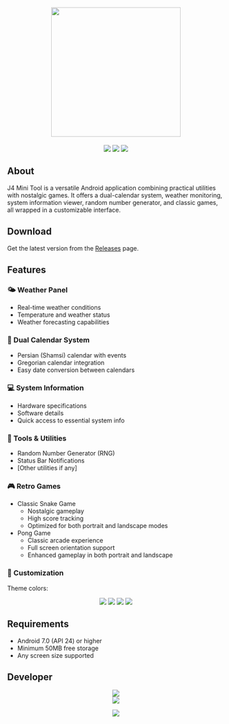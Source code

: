 <h1 align="center">
  <img src="https://img.shields.io/badge/J4%20Mini%20Tool-Android-3DDC84?style=for-the-badge&logo=android&logoColor=white" width="300"/>
</h1>

<p align="center">
  <img src="https://img.shields.io/badge/Android-7.0+-3DDC84?style=flat-square&logo=android&logoColor=white" />
  <img src="https://img.shields.io/badge/Version-1.2-blue?style=flat-square" />
  <img src="https://img.shields.io/badge/License-Proprietary-red?style=flat-square" />
</p>

## About
J4 Mini Tool is a versatile Android application combining practical utilities with nostalgic games. It offers a dual-calendar system, weather monitoring, system information viewer, random number generator, and classic games, all wrapped in a customizable interface.

## Download
Get the latest version from the [Releases](https://github.com/J4iky/J4-Mini-Tool-Android/releases) page.

## Features

### 🌤️ Weather Panel
- Real-time weather conditions
- Temperature and weather status
- Weather forecasting capabilities

### 📅 Dual Calendar System
- Persian (Shamsi) calendar with events
- Gregorian calendar integration
- Easy date conversion between calendars

### 💻 System Information
- Hardware specifications
- Software details
- Quick access to essential system info

### 🎲 Tools & Utilities
- Random Number Generator (RNG)
- Status Bar Notifications
- [Other utilities if any]

### 🎮 Retro Games
- Classic Snake Game
  - Nostalgic gameplay
  - High score tracking
  - Optimized for both portrait and landscape modes
- Pong Game
  - Classic arcade experience
  - Full screen orientation support
  - Enhanced gameplay in both portrait and landscape

### 🎨 Customization
Theme colors:
<p align="center">
  <img src="https://img.shields.io/badge/Theme-Green-success?style=flat-square" />
  <img src="https://img.shields.io/badge/Theme-Red-red?style=flat-square" />
  <img src="https://img.shields.io/badge/Theme-Blue-blue?style=flat-square" />
  <img src="https://img.shields.io/badge/Theme-Yellow-yellow?style=flat-square" />
</p>

## Requirements
- Android 7.0 (API 24) or higher
- Minimum 50MB free storage
- Any screen size supported

## Developer
<p align="center">
  <img src="https://img.shields.io/badge/Developer-Sina%20Pourmasoumi-orange?style=for-the-badge" />
  <br/>
  <img src="https://img.shields.io/badge/Also%20Known%20As-J4iky-gray?style=for-the-badge" />
</p>

<p align="center">
  <img src="https://img.shields.io/badge/Made%20with%20%E2%9D%A4%EF%B8%8F%20in-Iran-red?style=flat-square" />
</p>
